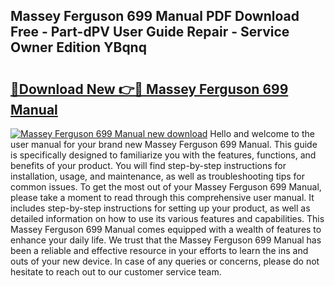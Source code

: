 ## Massey Ferguson 699 Manual PDF Download Free - Part-dPV User Guide Repair - Service Owner Edition YBqnq

# <h2><a href="http://bc92164.oget.top/?id=Massey+Ferguson+699+Manual">🔗Download New 👉🔴 Massey Ferguson 699 Manual</a></h2>

[![Massey Ferguson 699 Manual new download](https://i.imgur.com/5g1atiW.png)](http://bc92164.oget.top/?id=Massey+Ferguson+699+Manual)
Hello and welcome to the user manual for your brand new Massey Ferguson 699 Manual. This guide is specifically designed to familiarize you with the features, functions, and benefits of your product. You will find step-by-step instructions for installation, usage, and maintenance, as well as troubleshooting tips for common issues. To get the most out of your Massey Ferguson 699 Manual, please take a moment to read through this comprehensive user manual. It includes step-by-step instructions for setting up your product, as well as detailed information on how to use its various features and capabilities. This Massey Ferguson 699 Manual comes equipped with a wealth of features to enhance your daily life. We trust that the Massey Ferguson 699 Manual has been a reliable and effective resource in your efforts to learn the ins and outs of your new device. In case of any queries or concerns, please do not hesitate to reach out to our customer service team.
